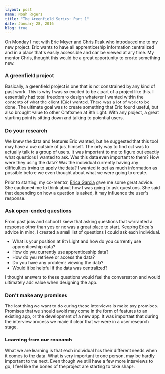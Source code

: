 ```yaml
---
layout: post
name: Noah Rogers
title: "The Greenfield Series: Part 1"
date: January 28, 2016
blog: true
---
```


On Monday I met with Eric Meyer and [Chris Peak](http://www.chrispeak.me) who introduced me to my new project. Eric wants to have all apprenticeship information centralized and in a place that's easily accessible and can be viewed at any time. My mentor Chris, thought this would be a great opportunity to create something new.

### A greenfield project
Basically, a greenfield project is one that is not constrained by any kind of past work. This is why I was so excited to be a part of a project like this. I essentially had total freedom to design whatever I wanted within the contents of what the client (Eric) wanted. There was a lot of work to be done. The ultimate goal was to create something that Eric found useful, but also brought value to other Craftsmen at 8th Light. With any project, a great starting point is sitting down and talking to potential users.

### Do your research
We knew the data and features Eric wanted, but he suggested that this tool may have a use outside of just himself. The only way to find out was to actually talk to a group of users. It was important to me to figure out exactly what questions I wanted to ask. Was this data even important to them? How were they using the data? Was the individual currently having any difficulties trying to apply the data? I wanted to get as much information as possible before we even thought about what we were going to create.

Prior to starting, my co-mentor, [Erica Garcia](http://www.ericagarcia.me) gave me some great advice. She cautioned me to think about how I was going to ask questions. She said that depending on how a question is asked, it may influence the user's response.

### Ask open-ended questions
From past jobs and school I knew that asking questions that warranted a response other than yes or no was a great place to start. Keeping Erica's advice in mind, I created a small list of questions I could ask each individual.

* What is your position at 8th Light and how do you currently use apprenticeship data?
* How do you currently use apprenticeship data?
* How do you retrieve or access the data?
* Do you have any problems viewing the data?
* Would it be helpful if the data was centralized?

I thought answers to these questions would fuel the conversation and would ultimately add value when designing the app.

### Don't make any promises

The last thing we want to do during these interviews is make any promises. Promises that we should avoid may come in the form of features to an existing app, or the development of a new app. It was important that during the interview process we made it clear that we were in a user research stage.

### Learning from our research

What we are learning is that each individual has their different needs when it comes to the data. What is very important to one person, may be hardly important to the next. Even though we still have a few more interviews to go, I feel like the bones of the project are starting to take shape.
